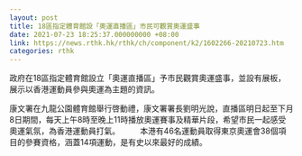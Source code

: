 ```yaml
---
layout: post
title: 18區指定體育館設「奧運直播區」市民可觀賞奧運盛事
date: 2021-07-23 18:25:37.000000000 +08:00
link: https://news.rthk.hk/rthk/ch/component/k2/1602266-20210723.htm
categories: rthk
---
```


政府在18區指定體育館設立「奧運直播區」予市民觀賞奧運盛事，並設有展板，展示以香港運動員參與奧運為主題的資訊。

康文署在九龍公園體育館舉行啓動禮，康文署署長劉明光說，直播區明日起至下月8日期間，每天上午8時至晚上11時播放奧運賽事及精華片段，希望市民一起感受奧運氣氛，為香港運動員打氣。
　　 
本港有46名運動員取得東京奧運會38個項目的參賽資格，涵蓋14項運動，是有史以來最好的成績。
